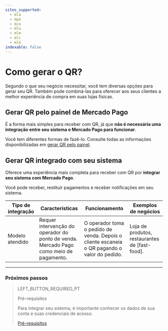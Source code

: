```yaml
---
sites_supported:
  - mla
  - mpe
  - mco
  - mlu
  - mlm
  - mlc
  - mlb
indexable: false
---
```


# Como gerar o QR?

Segundo o que seu negócio necessitar, você tem diversas opções para gerar seu QR. Também pode combiná-las para oferecer aos seus clientes a melhor experiência de compra em suas lojas físicas.

## Gerar QR pelo painel de Mercado Pago

É a forma mais simples para receber com QR, já que **não é necessária uma integração entre seu sistema e Mercado Pago para funcionar**.

Você tem diferentes formas de fazê-lo. Consulte todas as informações disponibilizadas em [gerar QR pelo painel](https://www.mercadopago[FAKER][URL][DOMAIN]/developers/pt/guides/in-person-payments/qr-code/integrations-front). 


## Gerar QR integrado com seu sistema

Oferece uma experiência mais completa para receber com QR por **integrar seu sistema com Mercado Pago**.

Você pode receber, restituir pagamentos e receber notificações em seu sistema. 

| Tipo de integração | Características | Funcionamento | Exemplos de negócios |
| --- | --- | --- | --- |
| Modelo atendido | Requer intervenção do operador do ponto de venda. Mercado Pago como meio de pagamento. | O operador toma o pedido de venda. Depois o cliente escaneia o QR pagando o valor do pedido. | Loja de produtos, restaurantes de [fast-food]. |

---
### Próximos passos


> LEFT_BUTTON_REQUIRED_PT
>
> Pré-requisitos
>
> Para integrar seu sistema, é importante conhecer os dados de sua conta e suas credenciais de acesso.
>
> [Pré-requisitos](https://www.mercadopago[FAKER][URL][DOMAIN]/developers/pt/guides/in-person-payments/qr-code/pre-requisites/)
